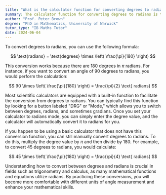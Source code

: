 ```yaml
---
title: "What is the calculator function for converting degrees to radians?"
summary: The calculator function for converting degrees to radians is to multiply the degree value by $\frac{\pi}{180}$.
author: "Prof. Peter Brown"
degree: "PhD in Mathematics, University of Warwick"
tutor_type: "IB Maths Tutor"
date: 2024-06-04
---
```


To convert degrees to radians, you can use the following formula:

$$
\text{radians} = \text{degrees} \times \left( \frac{\pi}{180} \right)
$$

This conversion works because there are $180$ degrees in $\pi$ radians. For instance, if you want to convert an angle of $90$ degrees to radians, you would perform the calculation:

$$
90 \times \left( \frac{\pi}{180} \right) = \frac{\pi}{2} \text{ radians}
$$

Most scientific calculators are equipped with a built-in function to facilitate the conversion from degrees to radians. You can typically find this function by looking for a button labeled "DRG" or "Mode," which allows you to switch between degrees, radians, and sometimes gradians. Once you set your calculator to radians mode, you can simply enter the degree value, and the calculator will automatically convert it to radians for you.

If you happen to be using a basic calculator that does not have this conversion function, you can still manually convert degrees to radians. To do this, multiply the degree value by $\pi$ and then divide by $180$. For example, to convert $45$ degrees to radians, you would calculate:

$$
45 \times \left( \frac{\pi}{180} \right) = \frac{\pi}{4} \text{ radians}
$$

Understanding how to convert between degrees and radians is crucial in fields such as trigonometry and calculus, as many mathematical functions and equations utilize radians. By practicing these conversions, you will become more comfortable with different units of angle measurement and enhance your mathematical skills.
    